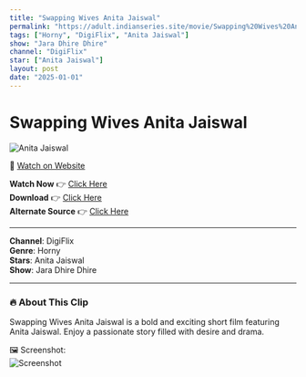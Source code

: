 ```yaml
---
title: "Swapping Wives Anita Jaiswal"
permalink: "https://adult.indianseries.site/movie/Swapping%20Wives%20Anita%20Jaiswal"
tags: ["Horny", "DigiFlix", "Anita Jaiswal"]
show: "Jara Dhire Dhire"
channel: "DigiFlix"
star: ["Anita Jaiswal"]
layout: post
date: "2025-01-01"
---
```


# Swapping Wives Anita Jaiswal

![Anita Jaiswal](https://shorts.desisins.com/wp-content/uploads/2024/06/Swapping-Wives-Anita-Jaiswal-Jara-Dhire-Dhire-Digiplex-DesiSins.com_.jpg)

🔗 [Watch on Website](https://adult.indianseries.site/movie/Swapping%20Wives%20Anita%20Jaiswal)

**Watch Now** 👉 [Click Here](https://adult.indianseries.site/movie/Swapping%20Wives%20Anita%20Jaiswal)  
**Download** 👉 [Click Here](https://adult.indianseries.site/movie/Swapping%20Wives%20Anita%20Jaiswal)  
**Alternate Source** 👉 [Click Here](https://adult.indianseries.site/movie/Swapping%20Wives%20Anita%20Jaiswal)

---

**Channel**: DigiFlix  
**Genre**: Horny  
**Stars**: Anita Jaiswal  
**Show**: Jara Dhire Dhire

---

### 🔥 About This Clip

Swapping Wives Anita Jaiswal is a bold and exciting short film featuring Anita Jaiswal. Enjoy a passionate story filled with desire and drama.
 
🖼️ Screenshot:  
![Screenshot](https://shorts.desisins.com/wp-content/uploads/2024/06/Swapping-Wives-Anita-Jaiswal-Jara-Dhire-Dhire-Digiplex-DesiSins.com_.jpg)
